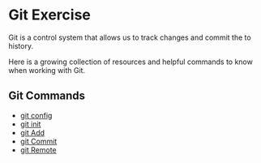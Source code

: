 # Git Exercise
Git is a control system that allows us to track changes and commit the to history.

Here is a growing collection of resources and helpful commands to know when working with Git.

## Git Commands
- [git config](./Commands/config.md)
- [git init](./Commands/init.md)
- [git Add](./Commands/Add.md)
- [git Commit](./Commands/Commit.md)
- [git Remote](./Commands/Remote.md)